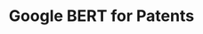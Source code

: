 ---
citation: https://cloud.google.com/blog/products/ai-machine-learning/how-ai-improves-patent-analysis
contributors:
- Google Patents
- Rob Srebrovic
- Jay Yonamine
description: A BERT (bidirectional encoder representation from transformers) model
  pretrained on over 100 million patent publications from the U.S. and other countries
  using open-source tooling. The trained model can be used for a number of use cases,
  including how to more effectively perform prior art searching to determine the novelty
  of a patent application, automatically generate classification codes to assist with
  patent categorization, and autocomplete.
documentation: https://github.com/google/patents-public-data/blob/master/examples/BERT_For_Patents.ipynb
last_edit: Fri, 01 Dec 2023 12:20:34 GMT
location: https://github.com/google/patents-public-data/blob/master/models/BERT%20for%20Patents.md
related_projects: {}
slug: bert_for_patents
tags:
- classification
- novelty
- machine learning
terms_of_use: http://www.apache.org/licenses/LICENSE-2.0
title: Google BERT for Patents
uuid: b8c70382-7b6f-43b2-a6c0-c788e970e99e
---